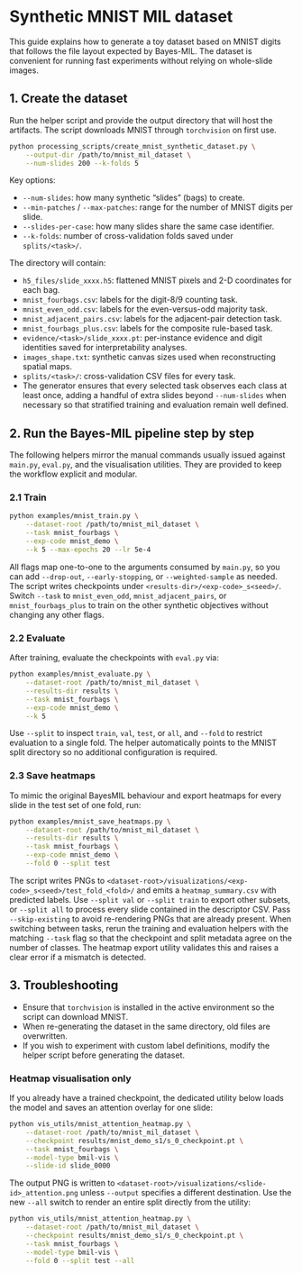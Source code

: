 # Synthetic MNIST MIL dataset

This guide explains how to generate a toy dataset based on MNIST digits that
follows the file layout expected by Bayes-MIL. The dataset is convenient for
running fast experiments without relying on whole-slide images.

## 1. Create the dataset

Run the helper script and provide the output directory that will host the
artifacts. The script downloads MNIST through `torchvision` on first use.

```bash
python processing_scripts/create_mnist_synthetic_dataset.py \
    --output-dir /path/to/mnist_mil_dataset \
    --num-slides 200 --k-folds 5
```

Key options:

- `--num-slides`: how many synthetic “slides” (bags) to create.
- `--min-patches` / `--max-patches`: range for the number of MNIST digits per slide.
- `--slides-per-case`: how many slides share the same case identifier.
- `--k-folds`: number of cross-validation folds saved under `splits/<task>/`.

The directory will contain:

- `h5_files/slide_xxxx.h5`: flattened MNIST pixels and 2-D coordinates for each bag.
- `mnist_fourbags.csv`: labels for the digit-8/9 counting task.
- `mnist_even_odd.csv`: labels for the even-versus-odd majority task.
- `mnist_adjacent_pairs.csv`: labels for the adjacent-pair detection task.
- `mnist_fourbags_plus.csv`: labels for the composite rule-based task.
- `evidence/<task>/slide_xxxx.pt`: per-instance evidence and digit identities saved
  for interpretability analyses.
- `images_shape.txt`: synthetic canvas sizes used when reconstructing spatial maps.
- `splits/<task>/`: cross-validation CSV files for every task.
- The generator ensures that every selected task observes each class at least
  once, adding a handful of extra slides beyond `--num-slides` when necessary so
  that stratified training and evaluation remain well defined.

## 2. Run the Bayes-MIL pipeline step by step

The following helpers mirror the manual commands usually issued against
`main.py`, `eval.py`, and the visualisation utilities. They are provided to keep
the workflow explicit and modular.

### 2.1 Train

```bash
python examples/mnist_train.py \
    --dataset-root /path/to/mnist_mil_dataset \
    --task mnist_fourbags \
    --exp-code mnist_demo \
    --k 5 --max-epochs 20 --lr 5e-4
```

All flags map one-to-one to the arguments consumed by `main.py`, so you can add
`--drop-out`, `--early-stopping`, or `--weighted-sample` as needed. The script
writes checkpoints under `<results-dir>/<exp-code>_s<seed>/`. Switch `--task` to
`mnist_even_odd`, `mnist_adjacent_pairs`, or `mnist_fourbags_plus` to train on the
other synthetic objectives without changing any other flags.

### 2.2 Evaluate

After training, evaluate the checkpoints with `eval.py` via:

```bash
python examples/mnist_evaluate.py \
    --dataset-root /path/to/mnist_mil_dataset \
    --results-dir results \
    --task mnist_fourbags \
    --exp-code mnist_demo \
    --k 5
```

Use `--split` to inspect `train`, `val`, `test`, or `all`, and `--fold` to
restrict evaluation to a single fold. The helper automatically points to the
MNIST split directory so no additional configuration is required.

### 2.3 Save heatmaps

To mimic the original BayesMIL behaviour and export heatmaps for every slide in
the test set of one fold, run:

```bash
python examples/mnist_save_heatmaps.py \
    --dataset-root /path/to/mnist_mil_dataset \
    --results-dir results \
    --task mnist_fourbags \
    --exp-code mnist_demo \
    --fold 0 --split test
```

The script writes PNGs to
`<dataset-root>/visualizations/<exp-code>_s<seed>/test_fold_<fold>/` and emits a
`heatmap_summary.csv` with predicted labels. Use `--split val` or `--split train`
to export other subsets, or `--split all` to process every slide contained in
the descriptor CSV. Pass `--skip-existing` to avoid re-rendering PNGs that are
already present. When switching between tasks, rerun the training and evaluation
helpers with the matching `--task` flag so that the checkpoint and split
metadata agree on the number of classes. The heatmap export utility validates
this and raises a clear error if a mismatch is detected.

## 3. Troubleshooting

- Ensure that `torchvision` is installed in the active environment so the script
  can download MNIST.
- When re-generating the dataset in the same directory, old files are overwritten.
- If you wish to experiment with custom label definitions, modify the helper
  script before generating the dataset.

### Heatmap visualisation only

If you already have a trained checkpoint, the dedicated utility below loads the
model and saves an attention overlay for one slide:

```bash
python vis_utils/mnist_attention_heatmap.py \
    --dataset-root /path/to/mnist_mil_dataset \
    --checkpoint results/mnist_demo_s1/s_0_checkpoint.pt \
    --task mnist_fourbags \
    --model-type bmil-vis \
    --slide-id slide_0000
```

The output PNG is written to `<dataset-root>/visualizations/<slide-id>_attention.png`
unless `--output` specifies a different destination. Use the new `--all`
switch to render an entire split directly from the utility:

```bash
python vis_utils/mnist_attention_heatmap.py \
    --dataset-root /path/to/mnist_mil_dataset \
    --checkpoint results/mnist_demo_s1/s_0_checkpoint.pt \
    --task mnist_fourbags \
    --model-type bmil-vis \
    --fold 0 --split test --all
```

